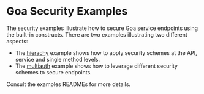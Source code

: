 # Goa Security Examples

The security examples illustrate how to secure Goa service endpoints using the
built-in constructs. There are two examples illustrating two different aspects:

* The [hierachy](hierarchy/) example shows how to apply security schemes at the
  API, service and single method levels.
* The [multiauth](multiauth/) example shows how to leverage different security
  schemes to secure endpoints.

Consult the examples READMEs for more details.